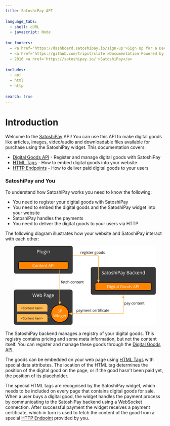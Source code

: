 ```yaml
---
title: SatoshiPay API

language_tabs:
  - shell: cURL
  - javascript: Node

toc_footers:
  - <a href='https://dashboard.satoshipay.io/sign-up'>Sign Up for a Developer Key</a>
  - <a href='https://github.com/tripit/slate'>Documentation Powered by Slate</a>
  - 2016 <a href='https://satoshipay.io/'>SatoshiPay</a>

includes:
  - api
  - html
  - http

search: true
---
```


# Introduction

Welcome to the [SatoshiPay](https://satoshipay.io/) API! You can use this API to make digital goods like articles, images, video/audio and downloadable files available for purchase using the SatoshiPay widget. This documentation covers:

* [Digital Goods API](#digital-goods-api) - Register and manage digital goods with SatoshiPay
* [HTML Tags](#html-tags) - How to embed digital goods into your website
* [HTTP Endpoints](#http-endpoints) - How to deliver paid digital goods to your users

### SatoshiPay and You

To understand how SatoshiPay works you need to know the following:

* You need to register your digital goods with SatoshiPay
* You need to embed the digital goods and the SatoshiPay widget into your website
* SatoshiPay handles the payments
* You need to deliver the digital goods to your users via HTTP

The following diagram illustrates how your website and SatoshiPay interact with each other:

<p align="center">
  <img src="images/api.svg" width="450px" height="250px" />
</p>

The SatoshiPay backend manages a registry of your digital goods. This registry contains pricing and some meta information, but not the content itself. You can register and manage these goods through the [Digital Goods API](#digital-goods-api).

The goods can be embedded on your web page using [HTML Tags](#html-tags) with special data attributes. The location of the HTML tag determines the position of the digital good on the page, or if the good hasn't been paid yet, the position of its placeholder.

The special HTML tags are recognised by the SatoshiPay widget, which needs to be included on every page that contains digital goods for sale. When a user buys a digital good, the widget handles the payment process by communicating to the SatoshiPay backend using a WebSocket connection. After successful payment the widget receives a payment certificate, which in turn is used to fetch the content of the good from a special [HTTP Endpoint](#http-endpoints) provided by you.
